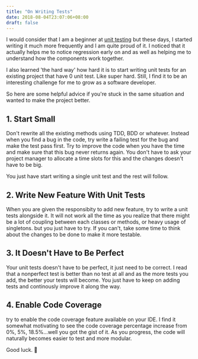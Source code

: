 ```yaml
---
title: "On Writing Tests"
date: 2018-08-04T23:07:06+08:00
draft: false
---
```


I would consider that I am a beginner at [unit testing][1] but these days, I started writing it much more frequently and I am quite proud of it. 
I noticed that it actually helps me to notice regression early on and as well as helping me to understand how the components work together.

I also learned 'the hard way' how hard it is to start writing unit tests for an existing project that have 0 unit test. Like super hard.
Still, I find it to be an interesting challenge for me to grow as a software developer.

So here are some helpful advice if you're stuck in the same situation and wanted to make the project better.

## 1. Start Small
Don't rewrite all the existing methods using TDD, BDD or whatever. Instead when you find a bug in the code, try write a failing test
for the bug and make the test pass first. Try to improve the code when you have the time and make sure that this bug never returns again.
You don't have to ask your project manager to allocate a time slots for this and the changes doesn't have to be big. 

You just have start writing a single unit test and the rest will follow.

## 2. Write New Feature With Unit Tests
When you are given the responsibity to add new feature, try to write a unit tests alongside it. It will not work all the time as you realize
that there might be a lot of coupling between each classes or methods, or heavy usage of singletons. but you just have to try. If you can't,
take some time to think about the changes to be done to make it more testable.

## 3. It Doesn't Have to Be Perfect
Your unit tests doesn't have to be perfect, it just need to be correct. I read that a nonperfect test is better than no test at all
and as the more tests you add, the better your tests will become. You just have to keep on adding tests and continously improve it along the way.

## 4. Enable Code Coverage
try to enable the code coverage feature available on your IDE. I find it somewhat motivating to see the code coverage percentage increase 
from 0%, 5%, 18.5%...well you got the gist of it. As you progress, the code will naturally becomes easier to test and more modular.

Good luck. 🐛

[1]: https://en.wikipedia.org/wiki/Unit_testing